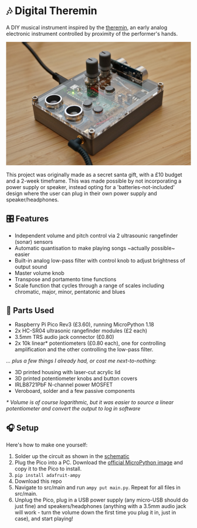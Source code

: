 # 🎶 Digital Theremin
A DIY musical instrument inspired by the [theremin](https://en.wikipedia.org/wiki/Theremin), an early analog electronic instrument controlled by proximity of the performer's hands.

![image of finished device](images/device.jpg)

This project was originally made as a secret santa gift, with a £10 budget and a 2-week timeframe. This was made possible by not incorporating a power supply or speaker, instead opting for a 'batteries-not-included' design where the user can plug in their own power supply and speaker/headphones.

## 🎛 Features

- Independent volume and pitch control via 2 ultrasounic rangefinder (sonar) sensors
- Automatic quantisation to make playing songs ~actually possible~ easier
- Built-in analog low-pass filter with control knob to adjust brightness of output sound
- Master volume knob
- Transpose and portamento time functions
- Scale function that cycles through a range of scales including chromatic, major, minor, pentatonic and blues

## 🎼 Parts Used

- Raspberry Pi Pico Rev3 (£3.60), running MicroPython 1.18
- 2x HC-SR04 ultrasonic rangefinder modules (£2 each)
- 3.5mm TRS audio jack connector (£0.80)
- 2x 10k linear* potentiometers (£0.80 each), one for controlling amplification and the other controlling the low-pass filter.

_... plus a few things I already had, or cost me next-to-nothing:_
- 3D printed housing with laser-cut acrylic lid
- 3D printed potentiometer knobs and button covers
- IRLB8721PbF N-channel power MOSFET
- Veroboard, solder and a few passive components

_\* Volume is of course logarithmic, but it was easier to source a linear potentiometer and convert the output to log in software_

## 🎧 Setup

Here's how to make one yourself:

1. Solder up the circuit as shown in the [schematic](images/schematic.png)
2. Plug the Pico into a PC. Download the [official MicroPython image](https://www.raspberrypi.com/documentation/microcontrollers/micropython.html#drag-and-drop-micropython) and copy it to the Pico to install.
3. `pip install adafruit-ampy`
4. Download this repo
5. Navigate to src/main and run `ampy put main.py`. Repeat for all files in src/main.
6. Unplug the Pico, plug in a USB power supply (any micro-USB should do just fine) and speakers/headphones (anything with a 3.5mm audio jack will work - turn the volume down the first time you plug it in, just in case), and start playing!
